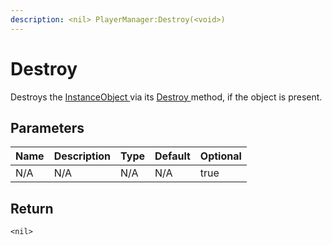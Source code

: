 ```yaml
---
description: <nil> PlayerManager:Destroy(<void>)
---
```


# Destroy

Destroys the [InstanceObject ](../instanceobject/)via its [Destroy ](../instanceobject/destroy.md)method, if the object is present.

## Parameters

<table><thead><tr><th>Name</th><th>Description</th><th>Type</th><th>Default</th><th data-type="checkbox">Optional</th></tr></thead><tbody><tr><td>N/A</td><td>N/A</td><td>N/A</td><td>N/A</td><td>true</td></tr></tbody></table>

## Return

`<nil>`

